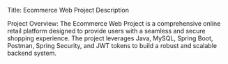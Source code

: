 Title: Ecommerce Web Project Description

Project Overview:
The Ecommerce Web Project is a comprehensive online retail platform designed to provide users with a seamless and secure shopping experience. The project leverages Java, MySQL, Spring Boot, Postman, Spring Security, and JWT tokens to build a robust and scalable backend system.
